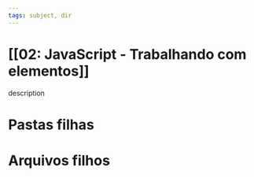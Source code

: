 ```yaml
---
tags: subject, dir
---
```


# [[02: JavaScript - Trabalhando com elementos]]

description

# Pastas filhas



# Arquivos filhos


